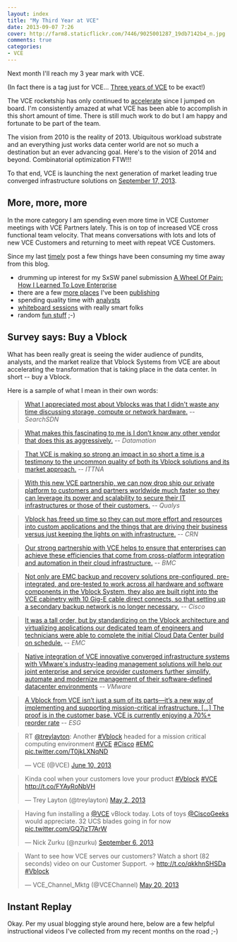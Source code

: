 ```yaml
---
layout: index
title: "My Third Year at VCE"
date: 2013-09-07 7:26
cover: http://farm8.staticflickr.com/7446/9025001287_19db7142b4_n.jpg
comments: true
categories:
- VCE
---
```


Next month I'll reach my 3 year mark with VCE. 

<a href="http://www.flickr.com/photos/jcuthrell/9025001287/" title="#VCE #Vblock posters at HQ by qthrul, on Flickr"></a>

(In fact there is a tag just for VCE... [Three years of VCE] to be exact!)

The VCE rocketship has only continued to [accelerate] since I jumped on board. I'm consistently amazed at what VCE has been able to accomplish in this short amount of time. There is still much work to do but I am happy and fortunate to be part of the team. 

The vision from 2010 is the reality of 2013. Ubiquitous workload substrate and an everything just works data center world are not so much a destination but an ever advancing goal. Here's to the vision of 2014 and beyond. Combinatorial optimization FTW!!!

To that end, VCE is launching the next generation of market leading true converged infrastructure solutions on [September 17, 2013][accelerate].

[][accelerate]

More, more, more
----------------

In the more category I am spending even more time in VCE Customer meetings with VCE Partners lately. This is on top of increased VCE cross functional team velocity. That means conversations with lots and lots of new VCE Customers and returning to meet with repeat VCE Customers.

Since my last [timely] post a few things have been consuming my time away from this blog. 

- drumming up interest for my SxSW panel submission [A Wheel Of Pain: How I Learned To Love Enterprise][Wheel of Pain]
- there are a few [more places] I've been [publishing]
- spending quality time with [analysts]
- [whiteboard sessions] with really smart folks
- random [fun stuff] ;-)

Survey says: Buy a Vblock
-------------------------

What has been really great is seeing the wider audience of pundits, analysts, and the market realize that Vblock Systems from VCE are about accelerating the transformation that is taking place in the data center. In short -- buy a Vblock.

Here is a sample of what I mean in their own words:

> [What I appreciated most about Vblocks was that I didn't waste any time discussing storage, compute or network hardware.][it is easier to just buy Vblock] -- *SearchSDN*

> [What makes this fascinating to me is I don’t know any other vendor that does this as aggressively.][VCE's Strategic Advantage: Best of Breed Process] -- *Datamation*

> [That VCE is making so strong an impact in so short a time is a testimony to the uncommon quality of both its Vblock solutions and its market approach.][VCE: The New Digital Factory] -- *ITTNA*

> [With this new VCE partnership, we can now drop ship our private platform to customers and partners worldwide much faster so they can leverage its power and scalability to secure their IT infrastructures or those of their customers.][QualysGuard Private Cloud Platform] -- *Qualys*

> [Vblock has freed up time so they can put more effort and resources into custom applications and the things that are driving their business versus just keeping the lights on with infrastructure.][Converged Infrastructure Bets] -- *CRN*

> [Our strong partnership with VCE helps to ensure that enterprises can achieve these efficiencies that come from cross-platform integration and automation in their cloud infrastructure.][BMC Cloud on Vblock] -- *BMC*

> [Not only are EMC backup and recovery solutions pre-configured, pre-integrated, and pre-tested to work across all hardware and software components in the Vblock System, they also are built right into the VCE cabinetry with 10 Gig-E cable direct connects, so that setting up a secondary backup network is no longer necessary.][Data Protection Solutions] -- *Cisco*

> [It was a tall order, but by standardizing on the Vblock architecture and virtualizing applications our dedicated team of engineers and technicians were able to complete the initial Cloud Data Center build on schedule.][EMC Durham Data Center] -- *EMC*

> [Native integration of VCE innovative converged infrastructure systems with VMware's industry-leading management solutions will help our joint enterprise and service provider customers further simplify, automate and modernize management of their software-defined datacenter environments][VMware and VCE] -- *VMware*

> [A Vblock from VCE isn’t just a sum of its parts—it’s a new way of implementing and supporting mission-critical infrastructure. [...] The proof is in the customer base. VCE is currently enjoying a 70%+ reorder rate][ESG Report] -- *ESG*

<blockquote class="twitter-tweet"><p>RT <a href="https://twitter.com/treylayton">@treylayton</a>: Another <a href="https://twitter.com/search?q=%23Vblock&amp;src=hash">#Vblock</a> headed for a mission critical computing environment <a href="https://twitter.com/search?q=%23VCE&amp;src=hash">#VCE</a> <a href="https://twitter.com/search?q=%23Cisco&amp;src=hash">#Cisco</a> <a href="https://twitter.com/search?q=%23EMC&amp;src=hash">#EMC</a> <a href="http://t.co/T0jkLXNqND">pic.twitter.com/T0jkLXNqND</a></p>&mdash; VCE (@VCE) <a href="https://twitter.com/VCE/statuses/344085931759898624">June 10, 2013</a></blockquote>
<script async src="//platform.twitter.com/widgets.js" charset="utf-8"></script>

<blockquote class="twitter-tweet"><p>Kinda cool when your customers love your product <a href="https://twitter.com/search?q=%23Vblock&amp;src=hash">#Vblock</a> <a href="https://twitter.com/search?q=%23VCE&amp;src=hash">#VCE</a> <a href="http://t.co/FYAyRoNbVH">http://t.co/FYAyRoNbVH</a></p>&mdash; Trey Layton (@treylayton) <a href="https://twitter.com/treylayton/statuses/329781964892667905">May 2, 2013</a></blockquote>
<script async src="//platform.twitter.com/widgets.js" charset="utf-8"></script>

<blockquote class="twitter-tweet"><p>Having fun installing a <a href="https://twitter.com/VCE">@VCE</a> vBlock today. Lots of toys <a href="https://twitter.com/CiscoGeeks">@CiscoGeeks</a> would appreciate. 32 UCS blades going in for now <a href="http://t.co/GQ7jzT7ArW">pic.twitter.com/GQ7jzT7ArW</a></p>&mdash; Nick Zurku (@nzurku) <a href="https://twitter.com/nzurku/statuses/376029484291739648">September 6, 2013</a></blockquote>
<script async src="//platform.twitter.com/widgets.js" charset="utf-8"></script>

<blockquote class="twitter-tweet"><p>Want to see how VCE serves our customers? Watch a short (82 seconds) video on our Customer Support. -&gt; <a href="http://t.co/qkkhnSHSDa">http://t.co/qkkhnSHSDa</a> <a href="https://twitter.com/search?q=%23Vblock&amp;src=hash">#Vblock</a></p>&mdash; VCE_Channel_Mktg (@VCEChannel) <a href="https://twitter.com/VCEChannel/statuses/336476174731591680">May 20, 2013</a></blockquote>
<script async src="//platform.twitter.com/widgets.js" charset="utf-8"></script>

Instant Replay
--------------

Okay. Per my usual blogging style around here, below are a few helpful instructional videos I've collected from my recent months on the road ;-)









[Three years of VCE]:http://fudge.org/tags/vce/
[Wheel of Pain]:http://panelpicker.sxsw.com/vote/18104
[more places]:http://thebackupwindow.emc.com/author/jay_cuthrell/
[publishing]:https://blog.vce.com/author/jay-cuthrell/
[analysts]:https://blog.vce.com/trends/vce-perspectives-gartner-catalyst-2013/
[timely]: http://fudge.org/a-timely-question/
[whiteboard sessions]:http://www.youtube.com/watch?v=YddLdU6q9io
[fun stuff]:http://www.youtube.com/watch?v=aFg7EQao79o
[it is easier to just buy Vblock]:http://searchsdn.techtarget.com/news/2240204778/VCE-Vblock-wont-die-in-the-Cisco-VMware-network-virtualization-war
[accelerate]:http://www.vce.com/accelerate
[VCE's Strategic Advantage: Best of Breed Process]:http://www.datamation.com/data-center/vces-strategic-advantage-best-of-breed-process.html
[VCE: The New Digital Factory]:http://it-tna.com/2013/09/03/vce-the-new-digital-factory/
[EMC Durham Data Center]:http://itblog.emc.com/2013/07/18/emc-durham-data-center-the-first-90-days-mad-dash-teamwork-brings-success/
[QualysGuard Private Cloud Platform]:https://community.qualys.com/blogs/news/2013/06/10/qualys-announces-availability-of-qualysguard-private-cloud-platform-on-vce-vblock-systems
[Converged Infrastructure Bets]:http://www.crn.com/news/data-center/240155540/converged-infrastructure-bets-are-in-where-are-they-paying-off.htm?pgno=10
[BMC Cloud on Vblock]:https://communities.bmc.com/community/bsm_initiatives/cloud/blog/2013/07/19/bmc-cloud-on-vblock
[VMware and VCE]:http://www.vmware.com/company/news/releases/vmw-vce-pex-022613.html
[Data Protection Solutions]:http://blogs.cisco.com/datacenter/data-protection-solutions-for-the-vblock-system/
[ESG Report]:http://www.esg-global.com/briefs/vce-lifecycle-assurance-doing-the-hard-work-so-you-done28099t-have-to/
